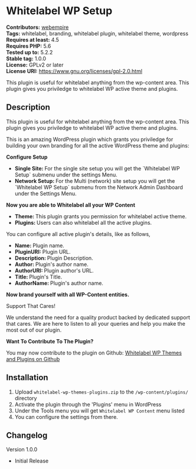 # Whitelabel WP Setup #
**Contributors:** [webempire](https://profiles.wordpress.org/webempire)  
**Tags:** whitelabel, branding, whitelabel plugin, whitelabel theme, wordpress  
**Requires at least:** 4.5  
**Requires PHP:** 5.6  
**Tested up to:** 5.2.2  
**Stable tag:** 1.0.0  
**License:** GPLv2 or later  
**License URI:** https://www.gnu.org/licenses/gpl-2.0.html  

This plugin is useful for whitelabel anything from the wp-content area. This plugin gives you priviledge to whitelabel WP active theme and plugins.

## Description ##

This plugin is useful for whitelabel anything from the wp-content area. This plugin gives you priviledge to whitelabel WP active theme and plugins.

This is an amazing WordPress plugin which grants you priviledge for building your own branding for all the active WordPress theme and plugins:

<strong> Configure Setup </strong>

<ul>
 	<li> <strong> Single Site: </strong> For the single site setup you will get the `Whitelabel WP Setup` submenu under the settings Menu. </li>
 	<li> <strong> Network Setup: </strong> For the Multi (network) site setup you will get the `Whitelabel WP Setup` submenu from the Network Admin Dashboard under the Settings Menu. </li>
</ul>


<strong> Now you are able to Whitelabel all your WP Content </strong>

<ul>
 	<li> <strong> Theme: </strong> This plugin grants you permission for whitelabel active theme. </li>
 	<li> <strong> Plugins: </strong> Users can also whitelabel all the active plugins. </li>
</ul>

You can configure all active plugin's details, like as follows,

<ul>
 	<li> <strong> Name: </strong> Plugin name. </li>
 	<li> <strong> PluginURI: </strong> Plugin URL. </li>
    <li> <strong> Description: </strong> Plugin Description. </li>
    <li> <strong> Author: </strong> Plugin's author name. </li>
    <li> <strong> AuthorURI: </strong> Plugin author's URL. </li>
    <li> <strong> Title: </strong> Plugin's Title. </li>
    <li> <strong> AuthorName: </strong> Plugin's author name. </li>
</ul>

<strong> Now brand yourself with all WP-Content entities. </strong>

Support That Cares!

We understand the need for a quality product backed by dedicated support that cares. We are here to listen to all your queries and help you make the most out of our plugin.

<strong> Want To Contribute To The Plugin? </strong>

You may now contribute to the plugin on Github: <a href="https://github.com/web-empire/whitelabel-wp-themes-plugins" target="_blank" rel="">Whitelabel WP Themes and Plugins on Github</a>

## Installation ##

1. Upload `whitelabel-wp-themes-plugins.zip` to the `/wp-content/plugins/` directory
2. Activate the plugin through the 'Plugins' menu in WordPress
3. Under the Tools menu you will get `Whitelabel WP Content` menu listed
4. You can configure the settings from there.

## Changelog ##
Version 1.0.0
* Initial Release